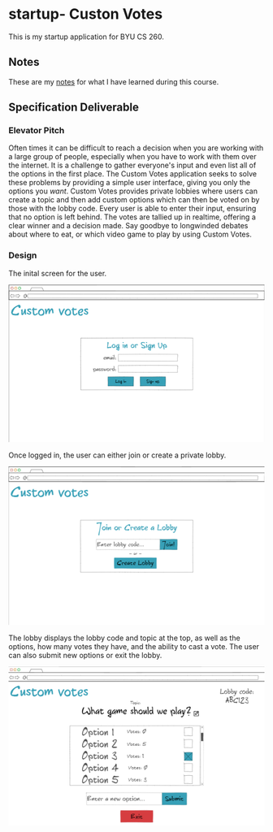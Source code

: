 
# startup- Custon Votes

This is my startup application for BYU CS 260.

## Notes

These are my [notes](notes.md) for what I have learned during this course.

## Specification Deliverable

### Elevator Pitch

Often times it can be difficult to reach a decision when you are working with a large group of people, especially when you have to work with them over the internet. It is a challenge to gather everyone's input and even list all of the options in the first place. The Custom Votes application seeks to solve these problems by providing a simple user interface, giving you only the options you *want*. Custom Votes provides private lobbies where users can create a topic and then add custom options which can then be voted on by those with the lobby code. Every user is able to enter their input, ensuring that no option is left behind. The votes are tallied up in realtime, offering a clear winner and a decision made. Say goodbye to longwinded debates about where to eat, or which video game to play by using Custom Votes.

### Design

The inital screen for the user.

![login page](index.png)

Once logged in, the user can either join or create a private lobby.

![join/create screen](joincreate.png)

The lobby displays the lobby code and topic at the top, as well as the options, how many votes they have, and the ability to cast a vote. The user can also submit new options or exit the lobby.

![lobby](lobby.png)
